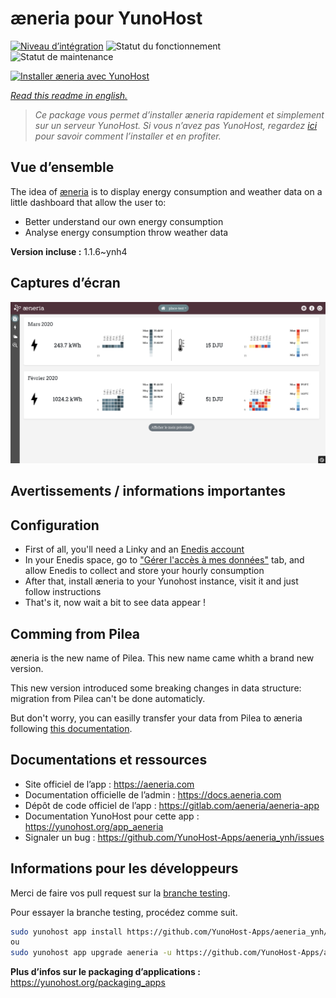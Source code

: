 <!--
N.B.: This README was automatically generated by https://github.com/YunoHost/apps/tree/master/tools/README-generator
It shall NOT be edited by hand.
-->

# æneria pour YunoHost

[![Niveau d’intégration](https://dash.yunohost.org/integration/aeneria.svg)](https://dash.yunohost.org/appci/app/aeneria) ![Statut du fonctionnement](https://ci-apps.yunohost.org/ci/badges/aeneria.status.svg) ![Statut de maintenance](https://ci-apps.yunohost.org/ci/badges/aeneria.maintain.svg)

[![Installer æneria avec YunoHost](https://install-app.yunohost.org/install-with-yunohost.svg)](https://install-app.yunohost.org/?app=aeneria)

*[Read this readme in english.](./README.md)*

> *Ce package vous permet d’installer æneria rapidement et simplement sur un serveur YunoHost.
Si vous n’avez pas YunoHost, regardez [ici](https://yunohost.org/#/install) pour savoir comment l’installer et en profiter.*

## Vue d’ensemble

The idea of [æneria](https://aeneria.com) is to display energy consumption and weather data on a little dashboard that allow the user to:

 * Better understand our own energy consumption
 * Analyse energy consumption throw weather data


**Version incluse :** 1.1.6~ynh4

## Captures d’écran

![Capture d’écran de æneria](./doc/screenshots/screenshot1.png)

## Avertissements / informations importantes

## Configuration

* First of all, you'll need a Linky and an [Enedis account](https://mon-compte-client.enedis.fr/)
* In your Enedis space, go to ["Gérer l'accès à mes données"](https://mon-compte-particulier.enedis.fr/donnees/) tab, and allow Enedis to collect and store your hourly consumption
* After that, install æneria to your Yunohost instance, visit it and just follow instructions
* That's it, now wait a bit to see data appear !

## Comming from Pilea

æneria is the new name of Pilea. This new name came whith a brand new version.

This new version introduced some breaking changes in data structure: migration from Pilea can't be done automaticly.

But don't worry, you can easilly transfer your data from Pilea to æneria following [this documentation](https://docs.aeneria.com/fr/latest/administrateur/pilea_migration.html).

## Documentations et ressources

* Site officiel de l’app : <https://aeneria.com>
* Documentation officielle de l’admin : <https://docs.aeneria.com>
* Dépôt de code officiel de l’app : <https://gitlab.com/aeneria/aeneria-app>
* Documentation YunoHost pour cette app : <https://yunohost.org/app_aeneria>
* Signaler un bug : <https://github.com/YunoHost-Apps/aeneria_ynh/issues>

## Informations pour les développeurs

Merci de faire vos pull request sur la [branche testing](https://github.com/YunoHost-Apps/aeneria_ynh/tree/testing).

Pour essayer la branche testing, procédez comme suit.

``` bash
sudo yunohost app install https://github.com/YunoHost-Apps/aeneria_ynh/tree/testing --debug
ou
sudo yunohost app upgrade aeneria -u https://github.com/YunoHost-Apps/aeneria_ynh/tree/testing --debug
```

**Plus d’infos sur le packaging d’applications :** <https://yunohost.org/packaging_apps>